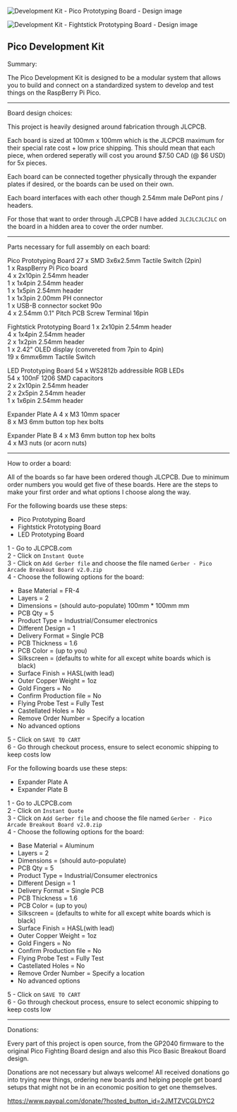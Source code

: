 ![Development Kit - Pico Prototyping Board - Design image](https://github.com/TheTrainGoes/GP2040-Projects/blob/main/Pico%20Development%20Kit/Development%20Kit%20-%20Pico%20Prototyping%20Board%20-%20Design%20image.png)

![Development Kit - Fightstick Prototyping Board - Design image](https://github.com/TheTrainGoes/GP2040-Projects/blob/main/Pico%20Development%20Kit/Development%20Kit%20-%20Fightstick%20Prototyping%20Board%20-%20Design%20image.png)



Pico Development Kit
---

Summary:

The Pico Development Kit is designed to be a modular system that allows you to build and connect on a standardized system to develop and test things on the RaspBerry Pi Pico.

---

Board design choices:

This project is heavily designed around fabrication through JLCPCB.  

Each board is sized at 100mm x 100mm which is the JLCPCB maximum for their special rate cost + low price shipping.  This should mean that each piece, when ordered seperatly will cost you around $7.50 CAD (@ $6 USD) for 5x pieces.

Each board can be connected together physically through the expander plates if desired, or the boards can be used on their own.  

Each board interfaces with each other though 2.54mm male DePont pins / headers.

For those that want to order through JLCPCB I have added `JLCJLCJLCJLC` on the board in a hidden area to cover the order number.

---

Parts necessary for full assembly on each board:

Pico Prototyping Board
27 x SMD 3x6x2.5mm Tactile Switch (2pin)<br/>
1 x RaspBerry Pi Pico board<br/>
4 x 2x10pin 2.54mm header<br/>
1 x 1x4pin 2.54mm header<br/>
1 x 1x5pin 2.54mm header<br/>
1 x 1x3pin 2.00mm PH connector<br/>
1 x USB-B connector socket 90o<br/>
4 x 2.54mm 0.1" Pitch PCB Screw Terminal 16pin<br/>

Fightstick Prototyping Board
1 x 2x10pin 2.54mm header<br/>
4 x 1x4pin 2.54mm header<br/>
2 x 1x2pin 2.54mm header<br/>
1 x 2.42" OLED display (convereted from 7pin to 4pin)<br/>
19 x 6mmx6mm Tactile Switch<br/>

LED Prototyping Board
54 x WS2812b addressible RGB LEDs<br/>
54 x 100nF 1206 SMD capacitors<br/>
2 x 2x10pin 2.54mm header<br/>
2 x 2x5pin 2.54mm header<br/>
1 x 1x6pin 2.54mm header<br/>

Expander Plate A
4 x M3 10mm spacer<br/>
8 x M3 6mm button top hex bolts<br/>

Expander Plate B
4 x M3 6mm button top hex bolts<br/>
4 x M3 nuts (or acorn nuts)<br/>

---

How to order a board:

All of the boards so far have been ordered though JLCPCB.  Due to minimum order numbers you would get five of these boards.  Here are the steps to make your first order and what options I choose along the way.

For the following boards use these steps:
- Pico Prototyping Board
- Fightstick Prototyping Board
- LED Prototyping Board

1 - Go to JLCPCB.com<br/>
2 - Click on `Instant Quote`<br/>
3 - Click on `Add Gerber file` and choose the file named `Gerber - Pico Arcade Breakout Board v2.0.zip`<br/>
4 - Choose the following options for the board:<br/>
- Base Material = FR-4<br/>
- Layers = 2<br/>
- Dimensions = (should auto-populate) 100mm * 100mm mm<br/>
- PCB Qty = 5<br/>
- Product Type = Industrial/Consumer electronics<br/>
- Different Design = 1<br/>
- Delivery Format = Single PCB<br/>
- PCB Thickness = 1.6<br/>
- PCB Color = (up to you)<br/>
- Silkscreen = (defaults to white for all except white boards which is black)<br/>
- Surface Finish = HASL(with lead)<br/>
- Outer Copper Weight = 1oz<br/>
- Gold Fingers = No<br/>
- Confirm Production file = No<br/>
- Flying Probe Test = Fully Test<br/>
-  Castellated Holes = No<br/>
- Remove Order Number = Specify a location<br/>
- No advanced options<br/>

5 - Click on `SAVE TO CART`<br/>
6 - Go through checkout process, ensure to select economic shipping to keep costs low

For the following boards use these steps:
- Expander Plate A
- Expander Plate B

1 - Go to JLCPCB.com<br/>
2 - Click on `Instant Quote`<br/>
3 - Click on `Add Gerber file` and choose the file named `Gerber - Pico Arcade Breakout Board v2.0.zip`<br/>
4 - Choose the following options for the board:<br/>
- Base Material = Aluminum<br/>
- Layers = 2<br/>
- Dimensions = (should auto-populate)<br/>
- PCB Qty = 5<br/>
- Product Type = Industrial/Consumer electronics<br/>
- Different Design = 1<br/>
- Delivery Format = Single PCB<br/>
- PCB Thickness = 1.6<br/>
- PCB Color = (up to you)<br/>
- Silkscreen = (defaults to white for all except white boards which is black)<br/>
- Surface Finish = HASL(with lead)<br/>
- Outer Copper Weight = 1oz<br/>
- Gold Fingers = No<br/>
- Confirm Production file = No<br/>
- Flying Probe Test = Fully Test<br/>
-  Castellated Holes = No<br/>
- Remove Order Number = Specify a location<br/>
- No advanced options<br/>

5 - Click on `SAVE TO CART`<br/>
6 - Go through checkout process, ensure to select economic shipping to keep costs low
     

---

Donations:

Every part of this project is open source, from the GP2040 firmware to the original Pico Fighting Board design and also this Pico Basic Breakout Board design.  

Donations are not necessary but always welcome!  All received donations go into trying new things, ordering new boards and helping people get board setups that might not be in an economic position to get one themselves.

https://www.paypal.com/donate/?hosted_button_id=2JMTZVCGLDYC2
